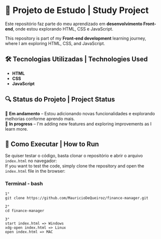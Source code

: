 # 📌 Projeto de Estudo | Study Project  

Este repositório faz parte do meu aprendizado em **desenvolvimento Front-end**, onde estou explorando HTML, CSS e JavaScript.  

This repository is part of my **Front-end development** learning journey, where I am exploring HTML, CSS, and JavaScript.  

## 🛠 Tecnologias Utilizadas | Technologies Used  
- **HTML**  
- **CSS**  
- **JavaScript**  

## 🔍 Status do Projeto | Project Status  
📌 **Em andamento** – Estou adicionando novas funcionalidades e explorando melhorias conforme aprendo mais.  
📌 **In progress** – I'm adding new features and exploring improvements as I learn more.  

## 📂 Como Executar | How to Run  
Se quiser testar o código, basta clonar o repositório e abrir o arquivo `index.html` no navegador:  
If you want to test the code, simply clone the repository and open the `index.html` file in the browser:  


### Terminal - bash
```
1° 
git clone https://github.com/MauricioDeQueiroz/finance-manager.git

2° 
cd finance-manager

3°
start index.html => Windows 
xdg-open index.html => Linux 
open index.html => MAC
